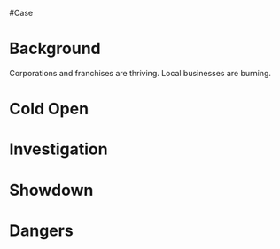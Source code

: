 #Case 
# Background
Corporations and franchises are thriving. Local businesses are burning. 
# Cold Open
# Investigation
# Showdown
# Dangers